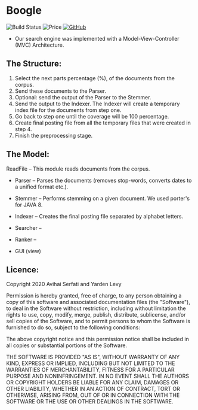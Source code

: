 # Boogle
![Build Status](https://travis-ci.org/lemire/JavaFastPFOR.png)
![Price](https://img.shields.io/badge/price-FREE-0098f7.svg)
[![GitHub](https://img.shields.io/github/license/nevoit/Automated-Messages.svg)](https://github.com/Serfati/The-LionKing-Maze/edit/master/LICENSE)


- Our search engine was implemented with a Model-View-Controller (MVC) Architecture.

The Structure:
-------------

1.	Select the next parts percentage (%), of the documents from the corpus.
2.	Send these documents to the Parser.
3.	Optional: send the output of the Parser to the Stemmer.
4.	Send the output to the Indexer. The Indexer will create a temporary index file for the documents from step one.
5.	Go back to step one until the coverage will be 100 percentage.
6.	Create final posting file from all the temporary files that were created in step 4.
7.	Finish the preprocessing stage.

The Model:
-------------
 ReadFile – This module reads documents from the corpus.

- Parser – Parses the documents (removes stop-words, converts dates to a unified format etc.).

- Stemmer – Performs stemming on a given document. We used porter's for JAVA 8.

- Indexer – Creates the final posting file separated by alphabet letters.

- Searcher – 

- Ranker –

- GUI (view) 


Licence:
-------------

Copyright 2020 Avihai Serfati and Yarden Levy

Permission is hereby granted, free of charge, to any person obtaining a copy of this software and associated documentation files (the "Software"), to deal in the Software without restriction, including without limitation the rights to use, copy, modify, merge, publish, distribute, sublicense, and/or sell copies of the Software, and to permit persons to whom the Software is furnished to do so, subject to the following conditions:

The above copyright notice and this permission notice shall be included in all copies or substantial portions of the Software.

THE SOFTWARE IS PROVIDED "AS IS", WITHOUT WARRANTY OF ANY KIND, EXPRESS OR IMPLIED, INCLUDING BUT NOT LIMITED TO THE WARRANTIES OF MERCHANTABILITY, FITNESS FOR A PARTICULAR PURPOSE AND NONINFRINGEMENT. IN NO EVENT SHALL THE AUTHORS OR COPYRIGHT HOLDERS BE LIABLE FOR ANY CLAIM, DAMAGES OR OTHER LIABILITY, WHETHER IN AN ACTION OF CONTRACT, TORT OR OTHERWISE, ARISING FROM, OUT OF OR IN CONNECTION WITH THE SOFTWARE OR THE USE OR OTHER DEALINGS IN THE SOFTWARE.
